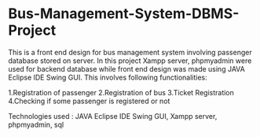 # Bus-Management-System-DBMS-Project

This is a front end design for bus management system involving passenger database stored on server. In this project Xampp server, phpmyadmin were used for backend database while front end design was made using JAVA Eclipse IDE Swing GUI. This involves following functionalities: 

1.Registration of passenger
2.Registration of bus
3.Ticket Registration
4.Checking if some passenger is registered or not

Technologies used : JAVA Eclipse IDE Swing GUI, Xampp server, phpmyadmin, sql
